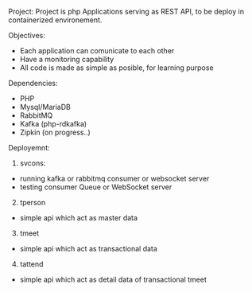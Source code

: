 Project: 
Project is php Applications serving as REST API, to be deploy in containerized environement.

Objectives:
- Each application can comunicate to each other
- Have a monitoring capability
- All code is made as simple as posible, for learning purpose

Dependencies:
- PHP
- Mysql/MariaDB
- RabbitMQ
- Kafka (php-rdkafka)
- Zipkin (on progress..)

Deployemnt:
1. svcons: 
- running kafka or rabbitmq consumer or websocket server
- testing consumer Queue or WebSocket server
2. tperson
- simple api which act as master data
3. tmeet
- simple api which act as transactional data
4. tattend
- simple api which act as detail data of transactional tmeet